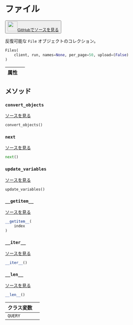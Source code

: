 
# ファイル

<p><button style={{display: 'flex', alignItems: 'center', backgroundColor: 'white', border: '1px solid #ddd', padding: '10px', borderRadius: '6px', cursor: 'pointer', boxShadow: '0 2px 3px rgba(0,0,0,0.1)', transition: 'all 0.3s'}}><a href='https://www.github.com/wandb/wandb/tree/v0.17.1/wandb/apis/public/files.py#L43-L105' style={{fontSize: '1.2em', display: 'flex', alignItems: 'center'}}><img src='https://github.githubassets.com/images/modules/logos_page/GitHub-Mark.png' height='32px' width='32px' style={{marginRight: '10px'}}/>GitHubでソースを見る</a></button></p>

反復可能な `File` オブジェクトのコレクション。

```python
Files(
    client, run, names=None, per_page=50, upload=(False)
)
```

| 属性 |  |
| :--- | :--- |

## メソッド

### `convert_objects`

[ソースを見る](https://www.github.com/wandb/wandb/tree/v0.17.1/wandb/apis/public/files.py#L98-L102)

```python
convert_objects()
```

### `next`

[ソースを見る](https://www.github.com/wandb/wandb/tree/v0.17.1/wandb/apis/paginator.py#L72-L79)

```python
next()
```

### `update_variables`

[ソースを見る](https://www.github.com/wandb/wandb/tree/v0.17.1/wandb/apis/public/files.py#L95-L96)

```python
update_variables()
```

### `__getitem__`

[ソースを見る](https://www.github.com/wandb/wandb/tree/v0.17.1/wandb/apis/paginator.py#L65-L70)

```python
__getitem__(
    index
)
```

### `__iter__`

[ソースを見る](https://www.github.com/wandb/wandb/tree/v0.17.1/wandb/apis/paginator.py#L26-L28)

```python
__iter__()
```

### `__len__`

[ソースを見る](https://www.github.com/wandb/wandb/tree/v0.17.1/wandb/apis/paginator.py#L30-L35)

```python
__len__()
```

| クラス変数 |  |
| :--- | :--- |
|  `QUERY`<a id="QUERY"></a> |   |